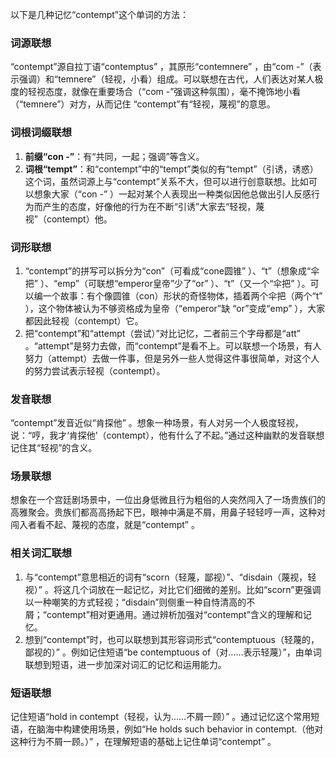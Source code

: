 以下是几种记忆“contempt”这个单词的方法：

### 词源联想
“contempt”源自拉丁语“contemptus” ，其原形“contemnere” ，由“com -”（表示强调）和“temnere”（轻视，小看）组成。可以联想在古代，人们表达对某人极度的轻视态度，就像在重要场合（“com -”强调这种氛围），毫不掩饰地小看（“temnere”）对方，从而记住 “contempt”有“轻视，蔑视”的意思。

### 词根词缀联想
1. **前缀“con -”**：有“共同，一起；强调”等含义。
2. **词根“tempt”**：和“contempt”中的“tempt”类似的有“tempt”（引诱，诱惑）这个词，虽然词源上与“contempt”关系不大，但可以进行创意联想。比如可以想象大家（“con -” ）一起对某个人表现出一种类似因他总做出引人反感行为而产生的态度，好像他的行为在不断“引诱”大家去“轻视，蔑视”（contempt）他。

### 词形联想
1. “contempt”的拼写可以拆分为“con”（可看成“cone圆锥” ）、“t”（想象成“伞把” ）、“emp”（可联想“emperor皇帝”少了“or” ）、“t”（又一个“伞把” ）。可以编一个故事：有个像圆锥（con）形状的奇怪物体，插着两个伞把（两个“t” ），这个物体被认为不够资格成为皇帝（“emperor”缺 “or”变成“emp” ），大家都因此轻视（contempt）它。
2. 把“contempt”和“attempt（尝试）”对比记忆，二者前三个字母都是“att” 。“attempt”是努力去做，而“contempt”是看不上。可以联想一个场景，有人努力（attempt）去做一件事，但是另外一些人觉得这件事很简单，对这个人的努力尝试表示轻视（contempt）。

### 发音联想
“contempt”发音近似“肯探他” 。想象一种场景，有人对另一个人极度轻视，说：“哼，我才‘肯探他’（contempt），他有什么了不起。”通过这种幽默的发音联想记住其“轻视”的含义。

### 场景联想
想象在一个宫廷剧场景中，一位出身低微且行为粗俗的人突然闯入了一场贵族们的高雅聚会。贵族们都高高扬起下巴，眼神中满是不屑，用鼻子轻轻哼一声，这种对闯入者看不起、蔑视的态度，就是“contempt” 。

### 相关词汇联想
1. 与“contempt”意思相近的词有“scorn（轻蔑，鄙视）”、“disdain（蔑视，轻视）” 。将这几个词放在一起记忆，对比它们细微的差别。比如“scorn”更强调以一种嘲笑的方式轻视；“disdain”则侧重一种自恃清高的不屑；“contempt”相对更通用。通过辨析加强对“contempt”含义的理解和记忆。
2. 想到“contempt”时，也可以联想到其形容词形式“contemptuous（轻蔑的，鄙视的）” 。例如记住短语“be contemptuous of（对……表示轻蔑）”，由单词联想到短语，进一步加深对词汇的记忆和运用能力。

### 短语联想
记住短语“hold in contempt（轻视，认为……不屑一顾）” 。通过记忆这个常用短语，在脑海中构建使用场景，例如“He holds such behavior in contempt.（他对这种行为不屑一顾。）” ，在理解短语的基础上记住单词“contempt” 。 